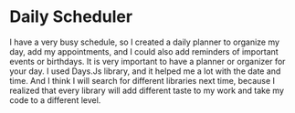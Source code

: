 # Daily Scheduler
I have a very busy schedule, so I created a daily planner to organize my day, add my appointments, and I could also add reminders of important events or birthdays. It is very important to have a planner or organizer for your day. I used Days.Js library, and it helped me a lot with the date and time. And I think I will search for different libraries next time, because I realized that every library will add different taste to my work and take my code to a different level.
